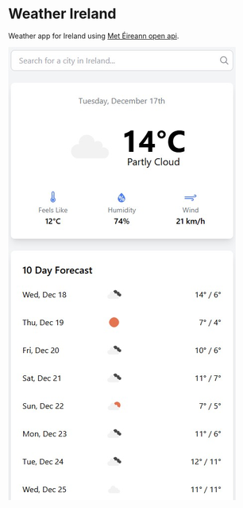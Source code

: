 # Weather Ireland

Weather app for Ireland using [Met Éireann open api](https://www.met.ie/about-us/specialised-services/open-data).  


![Sample Image](/public/sample.jpg)  
